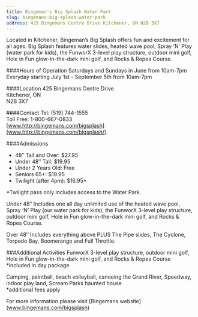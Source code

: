 ```yaml
---
title: Bingeman's Big Splash Water Park
slug: bingemans-big-splash-water-park
address: 425 Bingemans Centre Drive Kitchener, ON N2B 3X7
---
```

Located in Kitchener, Bingeman’s Big Splash offers fun and excitement for all ages. Big Splash features water slides, heated wave pool, Spray ‘N’ Play (water park for kids), the FunworX 3-level play structure, outdoor mini golf, Hole in Fun glow-in-the-dark mini golf, and Rocks & Ropes Course.

####Hours of Operation 
Saturdays and Sundays in June from 10am-7pm  
Everyday starting July 1st - September 5th from 10am-7pm

####Location
425 Bingemans Centre Drive  
Kitchener, ON  
N2B 3X7

####Contact
Tel: (519) 744-1555  
Toll Free: 1-800-667-0833  
[www.http://bingemans.com/bigsplash](www.http://bingemans.com/bigsplash/)

####Admissions
- 48″ Tall and Over: 	$27.95
- Under 48″ Tall: 	$19.95
- Under 2 Years Old: 	Free
- Seniors 65+: 	$19.95
- Twilight (after 4pm): 	$16.95*

*Twilight pass only includes access to the Water Park.

Under 48″
Includes one all day unlimited use of the heated wave pool, Spray ‘N’ Play (our water park for kids), the FunworX 3-level play structure, outdoor mini golf, Hole in Fun glow-in-the-dark mini golf, and Rocks & Ropes Course.

Over 48″
Includes everything above PLUS The Pipe slides, The Cyclone, Torpedo Bay, Boomerango and Full Throttle.

###Additional Activities
FunworX 3-level play structure, outdoor mini golf, Hole in Fun glow-in-the-dark mini golf, and Rocks & Ropes Course  
*included in day package

Camping, paintball, beach volleyball, canoeing the Grand River, Speedway, indoor play land, Scream Parks haunted house  
*additional fees apply

For more information please visit [Bingemans website] (www.bingemans.com/bigsplash)
